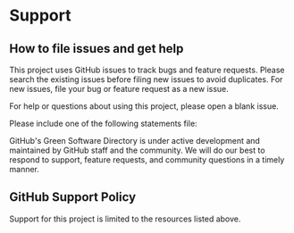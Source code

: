 # Support 

## How to file issues and get help

This project uses GitHub issues to track bugs and feature requests. Please search the existing issues before filing new issues to avoid duplicates. For new issues, file your bug or feature request as a new issue.

For help or questions about using this project, please open a blank issue.

Please include one of the following statements file:

GitHub's Green Software Directory is under active development and maintained by GitHub staff and the community. We will do our best to respond to support, feature requests, and community questions in a timely manner.

## GitHub Support Policy

Support for this project is limited to the resources listed above.
